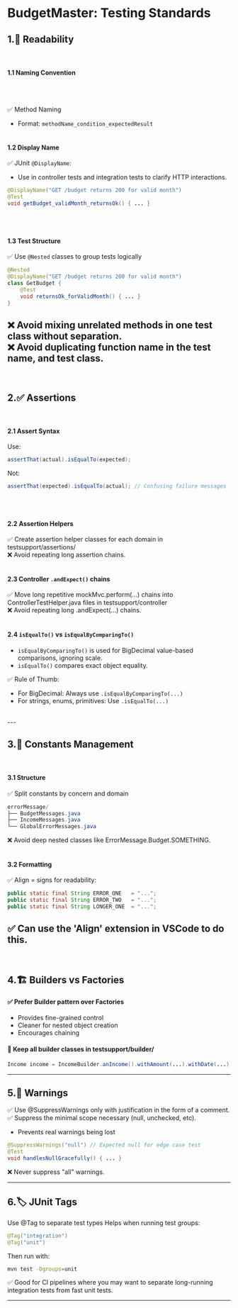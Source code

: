 # **BudgetMaster: Testing Standards**

## **1.📁 Readability**
<br>

#### **1.1 Naming Convention**
<br><br>

✅ Method Naming
- Format: `methodName_condition_expectedResult`
<br><br>

#### **1.2 Display Name**
✅ JUnit `@DisplayName`:
- Use in controller tests and integration tests to clarify HTTP interactions.
```java
@DisplayName("GET /budget returns 200 for valid month")
@Test
void getBudget_validMonth_returnsOk() { ... }
```
<br><br>

#### **1.3 Test Structure**
✅ Use `@Nested` classes to group tests logically
```java
@Nested
@DisplayName("GET /budget returns 200 for valid month")
class GetBudget {
    @Test
    void returnsOk_forValidMonth() { ... }
}
```
❌ **Avoid mixing unrelated methods in one test class without separation.**  
❌ **Avoid duplicating function name in the test name, and test class.**
<br>
---
<br>

## **2.✅ Assertions**
<br>

#### **2.1 Assert Syntax**
Use:
```java
assertThat(actual).isEqualTo(expected);
```
Not:
```java
assertThat(expected).isEqualTo(actual); // Confusing failure messages
```
<br><br>

#### **2.2 Assertion Helpers**
✅ Create assertion helper classes for each domain in testsupport/assertions/  
❌ Avoid repeating long assertion chains.
<br><br>

#### **2.3 Controller `.andExpect()` chains**
✅ Move long repetitive mockMvc.perform(...) chains into ControllerTestHelper.java files in testsupport/controller  
❌ Avoid repeating long .andExpect(...) chains.
<br><br>

#### **2.4 `isEqualTo()` vs `isEqualByComparingTo()`**
- `isEqualByComparingTo()` is used for BigDecimal value-based comparisons, ignoring scale.
- `isEqualTo()` compares exact object equality.

✅ Rule of Thumb:
- For BigDecimal: Always use `.isEqualByComparingTo(...)`
- For strings, enums, primitives: Use `.isEqualTo(...)`

<br>
---
<br>

## **3.🔢 Constants Management**
<br>

#### **3.1 Structure**
✅ Split constants by concern and domain
```java
errorMessage/
├── BudgetMessages.java
├── IncomeMessages.java
└── GlobalErrorMessages.java
```
❌ Avoid deep nested classes like ErrorMessage.Budget.SOMETHING.
<br><br>

#### **3.2 Formatting**
✅ Align = signs for readability:
```java
public static final String ERROR_ONE   = "...";
public static final String ERROR_TWO   = "...";
public static final String LONGER_ONE  = "...";
```
✅ Can use the 'Align' extension in VSCode to do this.
<br>
---
<br>

## **4.🏗 Builders vs Factories**

#### ✅ Prefer Builder pattern over Factories
- Provides fine-grained control
- Cleaner for nested object creation
- Encourages chaining

#### 📁 Keep all builder classes in testsupport/builder/
```java
Income income = IncomeBuilder.anIncome().withAmount(...).withDate(...).build();
```

---

## **5.🚫 Warnings**

✅ Use @SuppressWarnings only with justification in the form of a comment.  
✅ Suppress the minimal scope necessary (null, unchecked, etc).
- Prevents real warnings being lost

```java
@SuppressWarnings("null") // Expected null for edge case test
@Test
void handlesNullGracefully() { ... }
```
❌ Never suppress "all" warnings.

--- 

## **6.🏷 JUnit Tags**

Use @Tag to separate test types
Helps when running test groups:

```java
@Tag("integration")
@Tag("unit")
```
Then run with:
```bash
mvn test -Dgroups=unit
```
✅ Good for CI pipelines where you may want to separate long-running integration tests from fast unit tests.

--- 